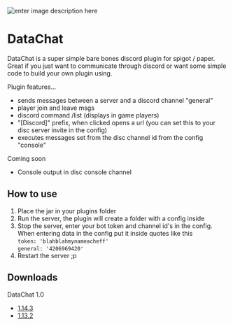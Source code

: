 ![enter image description here](https://i.imgur.com/MyU4jMP.jpg)

# DataChat

DataChat is a super simple bare bones discord plugin for spigot / paper. Great if you just want to communicate through discord or want some simple code to build your own plugin using.

Plugin features... 
 - sends messages between a server and a discord channel "general"
 - player join and leave msgs
 - discord command /list (displays in game players)
 - "[Discord]" prefix, when clicked opens a url (you can set this to your disc server invite in the config) 
 - executes messages set from the disc channel id from the config "console"

Coming soon
 - Console output in disc console channel

## How to use

 1. Place the jar in your plugins folder 
 2. Run the server, the plugin will create a folder with a config inside
 3. Stop the server, enter your bot token and channel id's in the config. <br />
  When entering data in the config put it inside quotes like this <br />
  `token: 'blahblahmynameacheff'` <br />
  `general: '4206969420'`
 5. Restart the server ;p


## Downloads
DataChat 1.0
 - [1.14.3](https://www.dropbox.com/s/4hjghw1f0kmc4oj/DataChat-1.1.jar?dl=0)
 - [1.13.2](https://www.dropbox.com/s/mmmqwc86j3n9ptu/DataChat-1.0.jar?dl=0)
